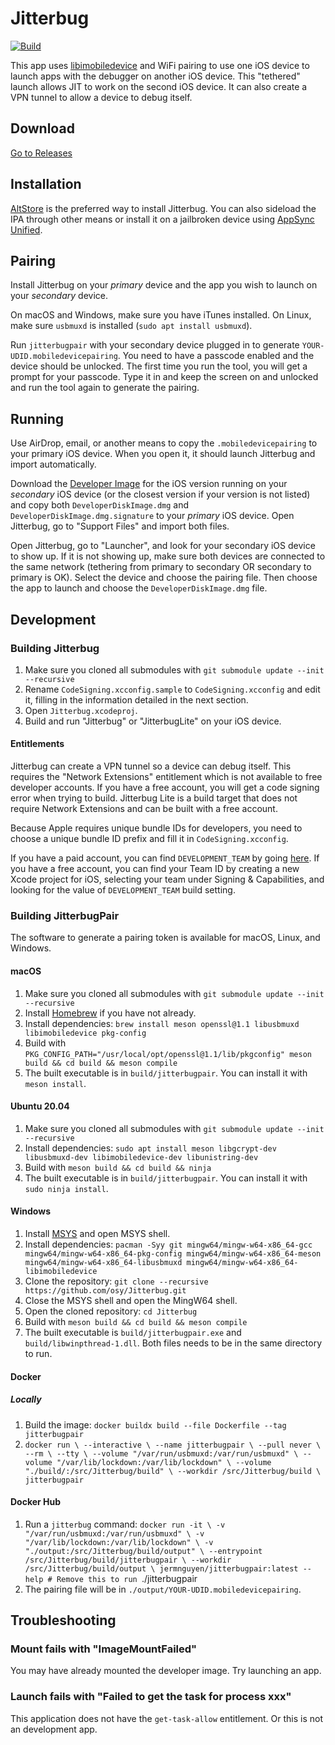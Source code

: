 Jitterbug
=========
[![Build](https://github.com/osy/Jitterbug/workflows/Build/badge.svg?branch=main&event=push)][1]

This app uses [libimobiledevice][2] and WiFi pairing to use one iOS device to launch apps with the debugger on another iOS device. This "tethered" launch allows JIT to work on the second iOS device. It can also create a VPN tunnel to allow a device to debug itself.

## Download

[Go to Releases](https://github.com/osy/Jitterbug/releases)

## Installation

[AltStore][6] is the preferred way to install Jitterbug. You can also sideload the IPA through other means or install it on a jailbroken device using [AppSync Unified][7].

## Pairing

Install Jitterbug on your *primary* device and the app you wish to launch on your *secondary* device.

On macOS and Windows, make sure you have iTunes installed. On Linux, make sure `usbmuxd` is installed (`sudo apt install usbmuxd`).

Run `jitterbugpair` with your secondary device plugged in to generate `YOUR-UDID.mobiledevicepairing`. You need to have a passcode enabled and the device should be unlocked. The first time you run the tool, you will get a prompt for your passcode. Type it in and keep the screen on and unlocked and run the tool again to generate the pairing.

## Running

Use AirDrop, email, or another means to copy the `.mobiledevicepairing` to your primary iOS device. When you open it, it should launch Jitterbug and import automatically.

Download the [Developer Image][3] for the iOS version running on your *secondary* iOS device (or the closest version if your version is not listed) and copy both `DeveloperDiskImage.dmg` and `DeveloperDiskImage.dmg.signature` to your *primary* iOS device. Open Jitterbug, go to "Support Files" and import both files.

Open Jitterbug, go to "Launcher", and look for your secondary iOS device to show up. If it is not showing up, make sure both devices are connected to the same network (tethering from primary to secondary OR secondary to primary is OK). Select the device and choose the pairing file. Then choose the app to launch and choose the `DeveloperDiskImage.dmg` file.

## Development

### Building Jitterbug

1. Make sure you cloned all submodules with `git submodule update --init --recursive`
2. Rename `CodeSigning.xcconfig.sample` to `CodeSigning.xcconfig` and edit it, filling in the information detailed in the next section.
3. Open `Jitterbug.xcodeproj`.
4. Build and run "Jitterbug" or "JitterbugLite" on your iOS device.

#### Entitlements

Jitterbug can create a VPN tunnel so a device can debug itself. This requires the "Network Extensions" entitlement which is not available to free developer accounts. If you have a free account, you will get a code signing error when trying to build. Jitterbug Lite is a build target that does not require Network Extensions and can be built with a free account.

Because Apple requires unique bundle IDs for developers, you need to choose a unique bundle ID prefix and fill it in `CodeSigning.xcconfig`.

If you have a paid account, you can find `DEVELOPMENT_TEAM` by going [here](https://developer.apple.com/account/#!/membership). If you have a free account, you can find your Team ID by creating a new Xcode project for iOS, selecting your team under Signing & Capabilities, and looking for the value of `DEVELOPMENT_TEAM` build setting.

### Building JitterbugPair

The software to generate a pairing token is available for macOS, Linux, and Windows.

#### macOS

1. Make sure you cloned all submodules with `git submodule update --init --recursive`
2. Install [Homebrew][4] if you have not already.
3. Install dependencies: `brew install meson openssl@1.1 libusbmuxd libimobiledevice pkg-config`
4. Build with `PKG_CONFIG_PATH="/usr/local/opt/openssl@1.1/lib/pkgconfig" meson build && cd build && meson compile`
4. The built executable is in `build/jitterbugpair`. You can install it with `meson install`.

#### Ubuntu 20.04

1. Make sure you cloned all submodules with `git submodule update --init --recursive`
2. Install dependencies: `sudo apt install meson libgcrypt-dev libusbmuxd-dev libimobiledevice-dev libunistring-dev`
3. Build with `meson build && cd build && ninja`
4. The built executable is in `build/jitterbugpair`. You can install it with `sudo ninja install`.

#### Windows

1. Install [MSYS][5] and open MSYS shell.
2. Install dependencies: `pacman -Syy git mingw64/mingw-w64-x86_64-gcc mingw64/mingw-w64-x86_64-pkg-config mingw64/mingw-w64-x86_64-meson mingw64/mingw-w64-x86_64-libusbmuxd mingw64/mingw-w64-x86_64-libimobiledevice`
3. Clone the repository: `git clone --recursive https://github.com/osy/Jitterbug.git`
4. Close the MSYS shell and open the MingW64 shell.
5. Open the cloned repository: `cd Jitterbug`
6. Build with `meson build && cd build && meson compile`
7. The built executable is `build/jitterbugpair.exe` and `build/libwinpthread-1.dll`. Both files needs to be in the same directory to run.


#### Docker

##### Locally
1. Build the image: `docker buildx build --file Dockerfile --tag jitterbugpair`
2. `docker run \
  --interactive \
  --name jitterbugpair \
  --pull never \
  --rm \
  --tty \
  --volume "/var/run/usbmuxd:/var/run/usbmuxd" \
  --volume "/var/lib/lockdown:/var/lib/lockdown" \
  --volume "./build/:/src/Jitterbug/build" \
  --workdir /src/Jitterbug/build \
  jitterbugpair`

#### Docker Hub
1. Run a `jitterbug` command: `docker run -it \
  -v "/var/run/usbmuxd:/var/run/usbmuxd" \
  -v "/var/lib/lockdown:/var/lib/lockdown" \
  -v "./output:/src/Jitterbug/build/output" \
  --entrypoint /src/Jitterbug/build/jitterbugpair \
  --workdir /src/Jitterbug/build/output \
  jermnguyen/jitterbugpair:latest
  --help # Remove this to run `./jitterbugpair`
  `
2. The pairing file will be in `./output/YOUR-UDID.mobiledevicepairing`.

## Troubleshooting

### Mount fails with "ImageMountFailed"

You may have already mounted the developer image. Try launching an app.

### Launch fails with "Failed to get the task for process xxx"

This application does not have the `get-task-allow` entitlement. Or this is not an development app.

[1]: https://github.com/osy/Jitterbug/actions/workflows/build.yml?query=event%3Apush
[2]: https://libimobiledevice.org
[3]: https://github.com/xushuduo/Xcode-iOS-Developer-Disk-Image/releases
[4]: https://brew.sh
[5]: https://www.msys2.org
[6]: https://altstore.io
[7]: https://cydia.akemi.ai/?page/net.angelxwind.appsyncunified
